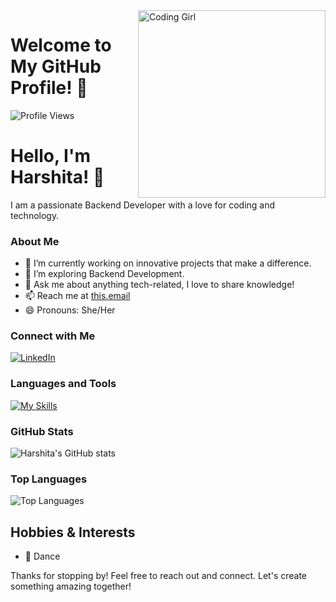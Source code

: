 <img src="https://github.com/user-attachments/assets/341eaf91-b2ca-473c-9cbd-38d4784f4610" align="right" alt ="Coding Girl" width="300">

# Welcome to My GitHub Profile! 👋

![Profile Views](https://komarev.com/ghpvc/?username=harshita795&color=blue)

# Hello, I'm Harshita! 💃

I am a passionate Backend Developer with a love for coding and technology. 

### About Me
- 🔭 I’m currently working on innovative projects that make a difference.
- 🌱 I’m exploring Backend Development.
- 💬 Ask me about anything tech-related, I love to share knowledge!
- 📫 Reach me at [this.email](mailto:yadavharshita261303@@gmail.com)
- 😄 Pronouns: She/Her

### Connect with Me
[![LinkedIn](https://img.shields.io/badge/LinkedIn-Connect-blue)](https://www.linkedin.com/in/harshita-yadav-04a740220/)

### Languages and Tools
[![My Skills](https://skillicons.dev/icons?i=js,html,css,react,nodejs,jest,sqlite,sequelize,supabase,postgresql,git,github,docker)](https://skillicons.dev)

### GitHub Stats
![Harshita's GitHub stats](https://github-readme-stats.vercel.app/api?username=harshita795&show_icons=true&theme=radical)

### Top Languages
![Top Languages](https://github-readme-stats.vercel.app/api/top-langs/?username=harshita795&layout=compact&theme=radical)

## Hobbies & Interests
- 💃 Dance
  
Thanks for stopping by! Feel free to reach out and connect. Let's create something amazing together!
